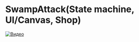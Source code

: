 # SwampAttack(State machine, UI/Canvas, Shop)

[![Видео](https://img.youtube.com/vi/wuDo-NzRljs/0.jpg)](https://www.youtube.com/watch?v=wuDo-NzRljs)
